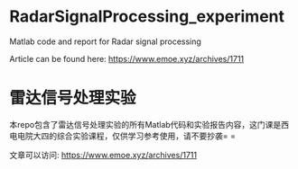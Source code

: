 # RadarSignalProcessing_experiment
Matlab code and report for Radar signal processing

Article can be found here: https://www.emoe.xyz/archives/1711

# 雷达信号处理实验

本repo包含了雷达信号处理实验的所有Matlab代码和实验报告内容，这门课是西电电院大四的综合实验课程，仅供学习参考使用，请不要抄袭= =

文章可以访问: https://www.emoe.xyz/archives/1711

